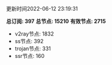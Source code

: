 更新时间2022-06-12 23:19:31

**总订阅: 397**
**总节点: 15210**
**有效节点: 2715**
- v2ray节点: 1832
- ss节点: 392
- trojan节点: 331
- ssr节点: 160
